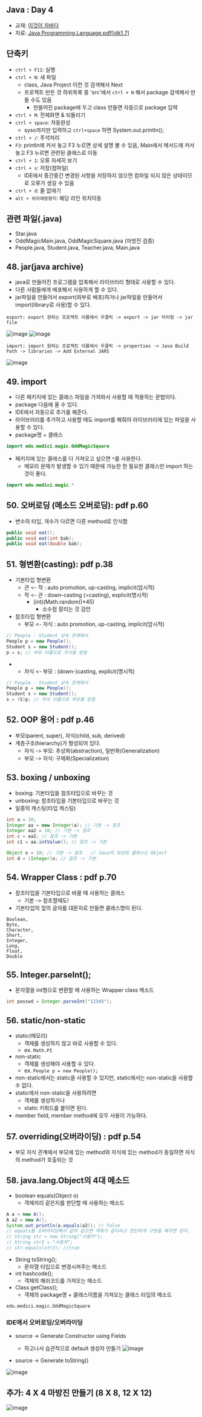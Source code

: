 ## Java : Day 4

- 교재: [이것이 자바다](http://book.interpark.com/product/BookDisplay.do?_method=detail&sc.prdNo=232651697&gclid=CjwKCAiAu9vwBRAEEiwAzvjq-5c0OG19ExoqlBGND0CjxeH3adV_MU0-flqhkAncVknu1FSAH9g6ORoCi6cQAvD_BwE)
- 자료: [Java Programming Language.pdf[jdk1.7]](https://github.com/ek-koh/medici_bigdata/blob/master/Java/%5BJDK7%5D%20Java%20Programming%20Language.pdf)


## 단축키
- `ctrl + F11`: 실행
- `ctrl + N`: 새 파일
    + class, Java Project 이런 것 검색해서 Next
    + 프로젝트 만든 것 하위목록 중 'src'에서 `ctrl + N` 해서 package 검색해서 만들 수도 있음
        + 만들어진 package에 두고 class 만들면 자동으로 package 입력
- `ctrl + M`: 전체화면 & 되돌리기
- `ctrl + space`: 자동완성
    + syso까지만 입력하고 `ctrl+space` 하면 System.out.println();
- `ctrl + /`: 주석처리
- `F3`: println에 커서 놓고 F3 누르면 상세 설명 볼 수 있음, Main에서 메서드에 커서 놓고 F3 누르면 관련된 클래스로 이동
- `ctrl + 1`: 오류 자세히 보기
- `ctrl + s`: 저장(컴파일)
    + IDE에서 중간중간 변경된 사항을 저장하지 않으면 컴파일 되지 않은 상태이므로 오류가 생길 수 있음
- `ctrl + d`: 줄 없애기
- `alt + 위아래방향키`: 해당 라인 위치이동

## 관련 파일(.java)
- Star.java
- OddMagicMain.java, OddMagicSquare.java (마방진 검증)
- People.java, Student.java, Teacher.java, Main.java


## 48. jar(java archive)
- java로 만들어진 프로그램을 압축해서 라이브러리 형태로 사용할 수 있다.
- 다른 사람들에게 배포해서 사용하게 할 수 있다.
- jar파일을 만들어서 export(외부로 배포)하거나 jar파일을 만들어서 import(library로 사용)할 수 있다.

`export: export 원하는 프로젝트 이름에서 우클릭 -> export -> jar 타이핑 -> jar file`

![image](https://user-images.githubusercontent.com/58713684/72404192-cac94980-3797-11ea-8322-a1d13edf0292.png)
![image](https://user-images.githubusercontent.com/58713684/72404221-e16fa080-3797-11ea-84d1-421da861de84.png)

`import: import 원하는 프로젝트 이름에서 우클릭 -> properties -> Java Build Path -> libraries -> Add External JARS`

![image](https://user-images.githubusercontent.com/58713684/72404256-ff3d0580-3797-11ea-8106-a7e8066a9716.png)

## 49. import
- 다른 패키지에 있는 클래스 파일을 가져와서 사용할 때 적용하는 문법이다.
- package 다음에 올 수 있다.
- IDE에서 자동으로 추가를 해준다.
- 라이브러리를 추가하고 사용할 때도 import를 해줘야 라이브러리에 있는 파일을 사용할 수 있다.
- package명 + 클래스
```java
import edu.medici.magic.OddMagicSquare
```
- 패키지에 있는 클래스를 다 가져오고 싶으면 `*`를 사용한다.
    + 메모리 문제가 발생할 수 있기 때문에 가능한 한 필요한 클래스만 import 하는 것이 좋다.
```java
import edu.medici.magic.*
```

## 50. 오버로딩 (메소드 오버로딩): pdf p.60
- 변수의 타입, 개수가 다르면 다른 method로 인식함
```java
public void eat();
public void eat(int bab);
public void eat(double bab);
```

## 51. 형변환(casting): pdf p.38
- 기본타입 형변환
    - 큰 <- 작 : auto promotion, up-casting, implicit(암시적)
    - 작 <- 큰 : down-casting (=casting), explicit(명시적)
        + (int)(Math.random()*45)
            + 소수점 잘리는 것 감안
- 참조타입 형변환
    - 부모 <- 자식 : auto promotion, up-casting, implicit(암시적)
```java
// People - Student 상속 관계에서
People p = new People();
Student s = new Student();
p = s; // 부모 이름으로 자식을 받음
```
-
    - 자식 <- 부모 : (down-)casting, explicit(명시적)
```java
// People - Student 상속 관계에서
People p = new People();
Student s = new Student();
s = (S)p; // 자식 이름으로 부모를 받음
```

## 52. OOP 용어 : pdf p.46
- 부모(parent, super), 자식(child, sub, derived)
- 계층구조(hierarchy)가 형성되어 있다.
    - 자식 -> 부모: 추상화(abstraction), 일반화(Generalization)
    - 부모 -> 자식: 구체화(Specialization)

## 53. boxing / unboxing
- boxing: 기본타입을 참조타입으로 바꾸는 것
- unboxing:  참조타입을 기본타입으로 바꾸는 것
- 일종의 캐스팅(타입 캐스팅)
```java
int a = 10;
Integer aa = new Integer(a); // 기본 -> 참조
Integer aa2 = 10; // 기본 -> 참조
int c = aa2; // 참조 -> 기본
int c1 = aa.intValue(); // 참조 -> 기본

Object o = 10; // 기본 -> 참조   // Java의 최상위 클래스는 Object
int d = (Integer)o; // 참조 -> 기본
```

## 54. Wrapper Class : pdf p.70
- 참조타입을 기본타입으로 바꿀 때 사용하는 클래스
    + 기본 -> 참조할때도!
- 기본타입의 앞의 글자를 대문자로 만들면 클래스명이 된다.
```
Boolean,
Byte,
Character,
Short,
Integer,
Long,
Float,
Double
```

## 55. Integer.parseInt();
- 문자열을 int형으로 변환할 때 사용하는 Wrapper class 메소드
```java
int passwd = Integer.parseInt("12345");
```

## 56. static/non-static
- static(메모리)
    - 객체를 생성하지 않고 바로 사용할 수 있다.
    - ex. `Math.PI`
- non-static
    - 객체를 생성해야 사용할 수 있다.
    - ex. `People p = new People();`
- non-static에서는 static을 사용할 수 있지만, static에서는 non-static을 사용할 수 없다.
- static에서 non-static을 사용하려면
    - 객체를 생성하거나
    - static 키워드를 붙이면 된다.
- member field, member method에 모두 사용이 가능하다.

## 57. overriding(오버라이딩) : pdf p.54
- 부모 자식 관계에서 부모에 있는 method와 자식에 있는 method가 동일하면 자식의 method가 호출되는 것

## 58. java.lang.Object의 4대 메소드
- boolean equals(Object o)
    + 객체끼리 같은지를 판단할 때 사용하는 메소드
```java
A a = new A();
A a2 = new A();
System.out.println(a.equals(a2)); // false
// equals를 오버라이딩해서 값이 같으면 객체가 같다라고 판단하게 구현을 해주면 된다.
// String str = new String("사용자");
// String str2 = "사용자";
// str.equals(str2); //true
```
- String toString();
    + 문자열 타입으로 변경시켜주는 메소드
- int hashcode();
    + 객체의 해쉬코드를 가져오는 메소드
- Class getClass();
    + 객체의 package명 + 클래스이름을 가져오는 클래스 타입의 메소드
```
edu.medici.magic.OddMagicSquare
```

### IDE에서 오버로딩/오버라이딩
- source -> Generate Constructor using Fields
    + 하고나서 습관적으로 default 생성자 만들기
![image](https://user-images.githubusercontent.com/58713684/72413058-41734080-37b2-11ea-81d0-2f7d70f1dedf.png)

- source -> Generate toString()

![image](https://user-images.githubusercontent.com/58713684/72413206-9911ac00-37b2-11ea-8ed6-8a2b2a9f4401.png)

## 추가: 4 X 4 마방진 만들기 (8 X 8, 12 X 12)
![image](https://user-images.githubusercontent.com/58713684/72415069-06274080-37b7-11ea-983b-051eb5644cc2.png)
